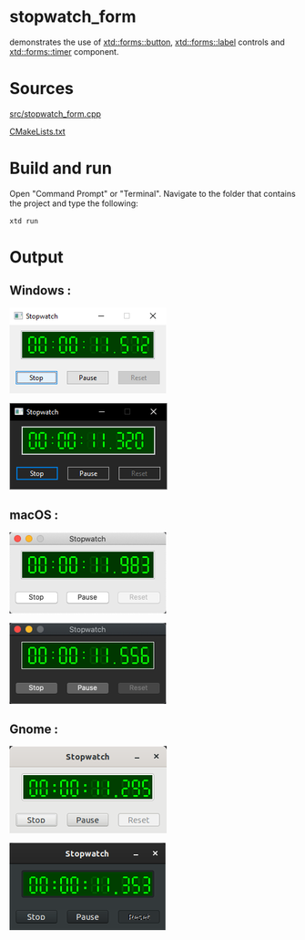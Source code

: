 # stopwatch_form

demonstrates the use of [xtd::forms::button](../../../src/xtd_forms/include/xtd/forms/button.hpp), [xtd::forms::label](../../../src/xtd_forms/include/xtd/forms/button.hpp) controls and  [xtd::forms::timer](../../../src/xtd_forms/include/xtd/forms/timer.hpp) component.

# Sources

[src/stopwatch_form.cpp](ssrc/topwatch_form.cpp)

[CMakeLists.txt](CMakeLists.txt)

# Build and run

Open "Command Prompt" or "Terminal". Navigate to the folder that contains the project and type the following:

```shell
xtd run
```

# Output

## Windows :

![Screenshot](../../../docs/pictures/examples/stopwatch_form_w.png)

![Screenshot](../../../docs/pictures/examples/stopwatch_form_wd.png)

## macOS :

![Screenshot](../../../docs/pictures/examples/stopwatch_form_m.png)

![Screenshot](../../../docs/pictures/examples/stopwatch_form_md.png)

## Gnome :

![Screenshot](../../../docs/pictures/examples/stopwatch_form_g.png)

![Screenshot](../../../docs/pictures/examples/stopwatch_form_gd.png)
